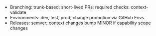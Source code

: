 - Branching: trunk-based; short-lived PRs; required checks: context-validate
- Environments: dev, test, prod; change promotion via GitHub Envs
- Releases: semver; context changes bump MINOR if capability scope changes
